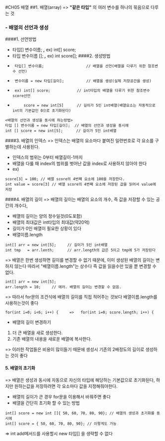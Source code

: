 #CH05 배열
##1. 배열(array)
=> **"같은 타입"** 의 여러 변수를 하나의 묶음으로 다루는 것

### - 배열의 선언과 생성
####1. 선언방법
- 타입[] 변수이름;   ***,***   ex) int[] score; 
- 타입 변수이름 [];  ***,***   ex) int score[];
####2. 생성방법
-      타입[] 변수이름;                   // 배열을 선언(배열을 다루기 위한 참조변수 선언)
-      변수이름 = new 타입[길이];          // 배열을 생성(실제 저장공간을 생성)
-      ex) int[] score;            // int타입의 배열을 다루기 위한 참조변수 score선언
-          score = new int[5]      // 길이가 5인 int배열(배열요소는 자동적으로 int의 기본값인 0으로 초기화된다)

```
<배열의 선언과 생성을 동시에 하는방법>
타입 [] 변수이름 = new 타입[길이];  // 배열의 선언과 생성을 동시에
int [] score = new int[5];      // 길이가 5인 int배열
```
####3. 배열의 인덱스
=> 인덱스는 배열의 요소마다 붙여진 일련번호로 각 요소를 구별하는데 사용된다.
- 인덱스의 범위는 0부터 배열길이-1까지
- 배열을 다룰 때 index의 범위를 벗어난 값을 index로 사용하지 않아야 한다
- ex)
```
score[3] = 100; // 배열 score의 4번째 요소에 100을 저장한다.
int value = score[3] // 배열 score의 4번째 요소에 저장된 값을 읽어서 value에 저장

```
####4. 배열의 길이
=> 배열의 길이는 배열의 요소의 개수, 즉 값을 저장할 수 있는 공간의 개수다,
- 배열의 길이는 양의 정수일것(0도포함)
- 배열의 최대값은 int타입의 최대값(약20억)
- 길이가 0인 배열이 필요한 상황이 있다
- 배열이름.length
```
int[] arr = new int[5];     // 길이가 5인 int배열
int tmp   = arr.lenth;      // arr.length의 값은 5이고 tmp에 5가 저장된다
``` 
=> 배열은 한번 생성하면 길이를 변경할 수 없기 때문에, 이미 생성된 배열의 길이는 변하지 않는다 따라서 "배열이름.length"는 상수다 즉 값을 읽을수만 있을 뿐 변경할 수 없다.
```
int[] arr = new int[5];
arr.length = 10;     // 에러. 배열의 길이는 변경할 수 없음.
```
=> 따라서 for문의 조건식에 배열의 길이를 직접 적어주는 것보다 배열이름.length를 사용하는것이 좋다
```
for(int i=0; i<6; i++) {     =>   for(int i=0; score.length; i++) {
```
- 배열의 길이 변경하기
1) 더 큰 배열을 새로 생성한다.
2) 기존 배열의 내용을 새로운 배열에 복사한다.

=> 이러한 작업들은 비용이 많이들기 때문에 생성시 기존의 2배정도의 길이로 생성하는 것이 좋다

#### 5. 배열의 초기화
=> 배열은 생성과 동시에 자동으로 자신의 타입에 해당하는 기본값으로 초기화된다, 하지만 원하는값을 저장하려면 각 요소마다 값을 지정해줘야한다.
- 배열의 길이가 큰 경우 for문을 이용해서 바꿔주면 좋다
- 배열을 간단히 초기화 할 수 있는 방법
```
int[] score = new int []{ 50, 60, 70, 80, 90}; // 배열의 생성과 초기화를 동시에
int[] score = { 50, 60, 70, 80, 90}; // 이렇게도 가능
```
=> int add메서드를 사용할시 new 타입[] 을 생략할 수 없다

